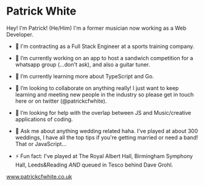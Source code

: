 # Patrick White

Hey! I'm Patrick! (He/Him) I'm a former musician now working as a Web Developer.

- 🏢 I'm contracting as a Full Stack Engineer at a sports training company.

- 🔭 I’m currently working on an app to host a sandwich competition for a whatsapp group (...don't ask), and also a guitar tuner.

- 🌱 I’m currently learning more about TypeScript and Go.

- 👯 I’m looking to collaborate on anything really! I just want to keep learning and meeting new people in the industry so please get in touch here or on twitter (@patrickcfwhite).

- 🤔 I’m looking for help with the overlap between JS and Music/creative applications of coding.

- 💬 Ask me about anything wedding related haha. I've played at about 300 weddings, I have all the top tips if you're getting married or need a band! That or JavaScript...

- ⚡ Fun fact: I've played at The Royal Albert Hall, Birmingham Symphony Hall, Leeds&Reading *AND* queued in Tesco behind Dave Grohl.


www.patrickcfwhite.co.uk

<!--
**patrickcfwhite/patrickcfwhite** is a ✨ _special_ ✨ repository because its `README.md` (this file) appears on your GitHub profile.

Here are some ideas to get you started:

- 🔭 I’m currently working on ...
- 🌱 I’m currently learning ...
- 👯 I’m looking to collaborate on ...
- 🤔 I’m looking for help with ...
- 💬 Ask me about ...
- 📫 How to reach me: ...
- 😄 Pronouns: ...
- ⚡ Fun fact: ...
-->
